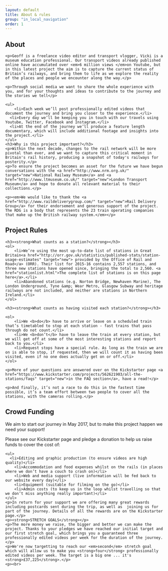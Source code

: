 ```yaml
---
layout: default
title: About & rules
group: "in_local_navigation"
order: 1
---
```


<a name="project"></a>
<div class="bgbox secondary">
	<h2>About</h2>

	<p>Geoff is a freelance video editor and transport vlogger, Vicki is a museum education professional. Our transport videos already published online have accumulated over <em>6 million views </em>on Youtube, but in this latest project the aim is to capture the current status of Britain’s railways, and bring them to life as we explore the reality of the places and people we encounter along the way.</p>

	<p>Through social media we want to share the whole experience with you, and for your thoughts and ideas to contribute to the journey and the stories we tell</p>

	<ul>
		<li>Each week we’ll post professionally edited videos that document the journey and bring you closer to the experience.</li>
	  <li>Every day we’ll be keeping you in touch with our travels using Youtube, Twitter, Facebook and Instagram.</li>
	  <li>At the end of the journey we’ll produce a feature length documentary, which will include additional footage and insights into the project.</li>
    </ul>
	<h3>Why is this project important?</h3>
	<p>Within the next decade, changes to the rail network will be more pivotal than ever, and we want to capture this critical moment in Britain's rail history, producing a snapshot of today's railways for posterity.</p>
	<p>To ensure the project becomes an asset for the future we have begun conversations with the <a href="http://www.nrm.org.uk/" target="new">National Railway Museum</a> and <a href="http://www.ltmuseum.co.uk/" target="new">London Transport Museum</a> and hope to donate all relevant material to their collections.</p>

	<p><em>We would like to thank the <a href="http://www.raildeliverygroup.com/" target="new">Rail Delivery Group</a> for their endorsement and generous support of the project. The RDG is a body that represents the 23 train operating companies that make up the British railway system.</em></p>
</div>


<a name="rules"></a>
<div class="bgbox secondary">
	<h2>Project Rules</h2>

	<h3><strong>What counts as a station?</strong></h3>
	<ol>
		<li>We’re using the most up-to-date list of stations in Great Britain<a href="http://orr.gov.uk/statistics/published-stats/station-usage-estimates" target="new"> provided by the Office of Rail and Road</a> (ORR). Their list for 2015-16 contains 2,557 stations, and three new stations have opened since, bringing the total to 2,560. <a href="stationlist.html">The complete list of stations is on this page here</a>.</li>
		<li>Abandoned stations (e.g. Norton Bridge, Newhaven Marine), The London Underground, Tyne &amp; Wear Metro, Glasgow Subway and heritage railways are not included, and neither are stations in Northern Ireland.</li>
	</ol>

	<h3><strong>What counts as having visited each station?</strong></h3>

	<ol>
		<li>We <b>do</b> have to arrive or leave on a scheduled train that’s timetabled to stop at each station - fast trains that pass through do not count.</li>
		<li>We <b>don’t</b> have to leave the train at every station, but we will get off at some of the most interesting stations and report back to you.</li>
		<li>Request stops have a special rule. As long as the train we are on is able to stop, if requested, then we will count it as having been visited, even if no one does actually get on or off.</li>
	</ol>

	<p>More of your questions are answered over on the Kickstarter page <a href="https://www.kickstarter.com/projects/562621903/all-the-stations/faqs" target="new">in the FAQ section</a>, have a read!</p>

	<p>And finally, it’s not a race to do this in the fastest time possible, it’s a team effort between two people to cover all the stations, with the cameras rolling.</p>
</div>

<div class="bgbox primary padding-top-large">
	<a name="funding"></a>
	<h2 class="color-white">Crowd Funding</h2>
	<p>We aim to start our journey in May 2017, but to make this project happen we need your support!</p>
	<p>Please see our Kickstarter page and pledge a donation to help us raise funds to cover the cost of:</p>

	<ul>
	  <li>Editing and graphic production (to ensure videos are high quality)</li>
		<li>Accommodation and food expenses whilst on the rails (in places where we don’t have a couch to crash on)</li>
		<li>Web and media support (live information will be fed back to our website every day)</li>
		<li>Equipment (suitable for filming on the go)</li>
		<li>Admin costs (to keep us in the loop whilst travelling so that we don’t miss anything really important)</li>
	</ul>
	<p>In return for your support we are offering many great rewards including postcards sent during the trip, as well as  joining us for part of the journey. Details of all the rewards are on the Kickstarter page.</p>
	<p><strong>STRETCH GOALS</strong></p>
	<p>The more money we raise, the bigger and better we can make the project. Thanks to your pledges we have reached our initial target and our first stretch goal, which brings you a guaranteed three professionally edited videos per week for the duration of the journey.</p>
	<p>We're now targetting to reach our <em>second</em> stretch goal which will allow us to make you <strong>four</strong> professionally edited videos per week. The target is a big one ... it's <strong>£37,225</strong>.</p>
	<p><br>
  </p>
	<!-- <p><a href="https://www.kickstarter.com/projects/562621903/all-the-stations" target="new"><img src="/static/images/backus-white.png" class="img-responsive center-block"></a></p> -->
</div>
